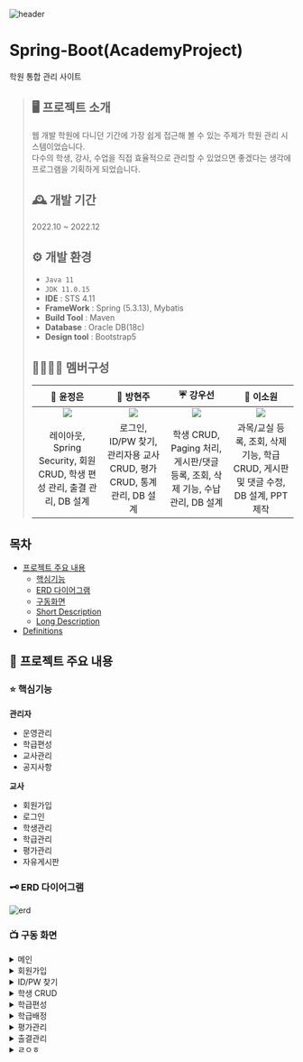 

![header](https://capsule-render.vercel.app/api?type=Waving&color=FFE9A0&height=230&section=header&text=Potato%20Academy&desc=학원%20통합%20관리%20사이트&fontAlignY=40&fontSize=70&descSize=16&descAlignY=53&descAlign=67.5)

# Spring-Boot(AcademyProject)

학원 통합 관리 사이트 

>## 🖥 프로젝트 소개
> 웹 개발 학원에 다니던 기간에 가장 쉽게 접근해 볼 수 있는 주제가 학원 관리 시스템이었습니다.
> <br> 다수의 학생, 강사, 수업을 직접 효율적으로 관리할 수 있었으면 좋겠다는 생각에 프로그램을 기획하게 되었습니다.
>## 🕰 개발 기간
> 2022.10 ~ 2022.12
>## ⚙ 개발 환경
> - `Java 11`
> - `JDK 11.0.15`
> - **IDE** : STS 4.11
> - **FrameWork** : Spring (5.3.13), Mybatis
> - **Build Tool** : Maven 
> - **Database** : Oracle DB(18c)
> - **Design tool** : Bootstrap5
>
>## 👩‍👩‍👧‍👧 멤버구성
> 
>|🍎 윤정은|🍞 방현주|☔ 강우선|💚 이소원|
>|:---:|:---:|:---:|:---:|
>|<a href="https://github.com/yun-developer"><img src="https://img.shields.io/badge/GitHub-181717?style=flat-square&logo=GitHub&logoColor=white"/></a> |<a href="https://github.com/bb9oo"><img src="https://img.shields.io/badge/GitHub-181717?style=flat-square&logo=GitHub&logoColor=white"/></a> |<a href="https://github.com/kwseon"><img src="https://img.shields.io/badge/GitHub-181717?style=flat-square&logo=GitHub&logoColor=white"/></a> |<a href="https://github.com/SOWON22"><img src="https://img.shields.io/badge/GitHub-181717?style=flat-square&logo=GitHub&logoColor=white"/></a> |
>|레이아웃, Spring Security,  회원 CRUD, 학생 편성 관리, 출결 관리,  DB 설계|로그인, ID/PW 찾기,  관리자용 교사 CRUD, 평가 CRUD,  통계 관리, DB 설계|학생 CRUD, Paging 처리,  게시판/댓글 등록, 조회, 삭제 기능,  수납관리, DB 설계| 과목/교실 등록, 조회, 삭제 기능, 학급 CRUD, 게시판 및 댓글 수정,  DB 설계, PPT 제작|



## 목차

- [프로젝트 주요 내용](https://github.com/yun-developer/AcademyProject#-프로젝트-주요-내용)
  - [핵심기능](https://github.com/yun-developer/AcademyProject#-핵심기능)
  - [ERD 다이어그램](https://github.com/yun-developer/AcademyProject#-ERD-다이어그램)
  - [구동화면](https://github.com/yun-developer/AcademyProject#-구동-화면)
  - [Short Description](#short-description)
  - [Long Description](#long-description)
- [Definitions](#definitions)

## 📍 프로젝트 주요 내용

### ⭐ 핵심기능

**관리자** 

- 운영관리  
- 학급편성  
- 교사관리  
- 공지사항


**교사**

- 회원가입  
- 로그인  
- 학생관리  
- 학급관리  
- 평가관리  
- 자유게시판

 


### 🗝 ERD 다이어그램

![erd](https://user-images.githubusercontent.com/109609187/207746001-e6d40a4a-0f0b-4ff2-9b43-21199ee63ea8.png)




### 📺 구동 화면

<details>
<summary>메인</summary>
<div markdown="1">

![메인](https://user-images.githubusercontent.com/109609187/207758177-fb88cc2a-067b-4c5d-82ae-3a4d9f16e8aa.gif)

</div>
</details>

<details>
<summary>회원가입</summary>
<div markdown="1">

![회원가입](https://user-images.githubusercontent.com/109609187/207757815-9a842444-ebdf-4665-a218-b9ac58f15af4.gif)

</div>
</details>

<details>
<summary>ID/PW 찾기</summary>
<div markdown="1">

![아이디비번찾기](https://user-images.githubusercontent.com/109609187/207758283-68807a51-9a57-463b-840a-f27dd553c475.gif)

</div>
</details>

<details>
<summary>학생 CRUD</summary>
<div markdown="1">

![학생crud](https://user-images.githubusercontent.com/109609187/207758723-4308793f-6d10-4de2-9e5b-e2be3e01b875.gif)

</div>
</details>


<details>
<summary>학급편성</summary>
<div markdown="1">

![학급편성](https://user-images.githubusercontent.com/109609187/207758778-7587b510-f9f7-48c4-83da-b4b70d1b3a99.gif)
  
</div>
</details>

<details>
<summary>학급배정</summary>
<div markdown="1">

![학급배정](https://user-images.githubusercontent.com/109609187/207758707-6beba47b-2d4f-4ab6-a590-d8fbd0865331.gif)
  
</div>
</details>

<details>
<summary>평가관리</summary>
<div markdown="1">

![평가관리](https://user-images.githubusercontent.com/109609187/207759168-d5a6dd3c-0586-4d46-8d42-1d83bfff5596.gif)
  
</div>
</details>

<details>
<summary>출결관리</summary>
<div markdown="1">

![출결관리](https://user-images.githubusercontent.com/109609187/207759830-558dfa4b-3a8c-4708-8f62-bcf7d743d302.gif)
  
</div>
</details>

<details>
<summary>ㄹㅇㅎ</summary>
<div markdown="1">

ㅎ로
  
</div>
</details>


